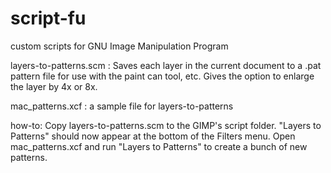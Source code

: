 # script-fu
custom scripts for GNU Image Manipulation Program

layers-to-patterns.scm : Saves each layer in the current document to a .pat pattern file for use with the paint can tool, etc. Gives the option to enlarge the layer by 4x or 8x.

mac_patterns.xcf : a sample file for layers-to-patterns

how-to: Copy layers-to-patterns.scm to the GIMP's script folder. "Layers to Patterns" should now appear at the bottom of the Filters menu. Open mac_patterns.xcf and run "Layers to Patterns" to create a bunch of new patterns.
